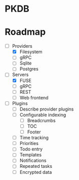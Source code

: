 # PKDB

# Roadmap

* [ ] Providers
  * [X] Filesystem
  * [ ] gRPC
  * [ ] Sqlite
  * [ ] Postgres
* [ ] Servers
  * [X] FUSE
  * [ ] gRPC
  * [ ] REST
  * [ ] Web frontend
* [ ] Plugins
  * [ ] Describe provider plugins
  * [ ] Configurable indexing
    * [ ] Breadcrumbs
    * [ ] TOC
    * [ ] Footer
  * [ ] Time tracking
  * [ ] Priorities
  * [ ] Todo entry
  * [ ] Templates
  * [ ] Notifications
  * [ ] Repeated tasks
  * [ ] Encrypted data
